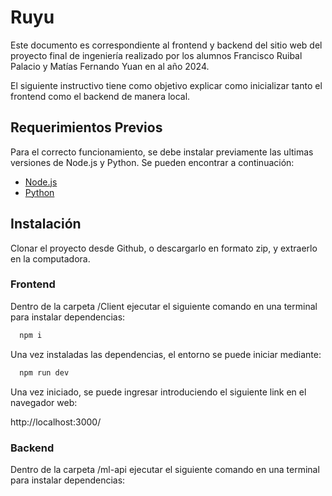 # Ruyu

Este documento es correspondiente al frontend y backend del sitio web del proyecto final de ingeniería realizado por los alumnos Francisco Ruibal Palacio y Matías Fernando Yuan en al año 2024.

El siguiente instructivo tiene como objetivo explicar como inicializar tanto el frontend como el backend de manera local.

## Requerimientos Previos
Para el correcto funcionamiento, se debe instalar previamente las ultimas versiones de Node.js y Python. Se pueden encontrar a continuación:
 - [Node.js](https://nodejs.org/en/download/prebuilt-installer)
 - [Python](https://www.python.org/downloads/)

## Instalación

Clonar el proyecto desde Github, o descargarlo en formato zip, y extraerlo en la computadora.

### Frontend

Dentro de la carpeta /Client ejecutar el siguiente comando en una terminal para instalar dependencias:

```bash
  npm i
```

Una vez instaladas las dependencias, el entorno se puede iniciar mediante:

```bash
  npm run dev
```
Una vez iniciado, se puede ingresar introduciendo el siguiente link en el navegador web:

http://localhost:3000/

### Backend

Dentro de la carpeta /ml-api ejecutar el siguiente comando en una terminal para instalar dependencias:
